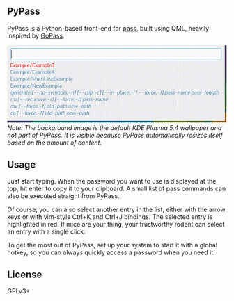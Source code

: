 ## PyPass
PyPass is a Python-based front-end for [pass](http://www.passwordstore.org/), 
built using QML, heavily inspired by [GoPass](https://github.com/cortex/gopass).

![Screencast](screencast.gif)
*Note: The background image is the default KDE Plasma 5.4 wallpaper and not 
part of PyPass. It is visible because PyPass automatically resizes itself 
based on the amount of content.*

## Usage
Just start typing. When the password you want to use is displayed at the top, 
hit enter to copy it to your clipboard. A small list of pass commands can also 
be executed straight from PyPass.

Of course, you can also select another entry in the list, either with the 
arrow keys or with vim-style Ctrl+K and Ctrl+J bindings. The selected entry is 
highlighted in red. If mice are your thing, your trustworthy rodent can select 
an entry with a single click.

To get the most out of PyPass, set up your system to start it with a global 
hotkey, so you can always quickly access a password when you need it.

## License
GPLv3+.
